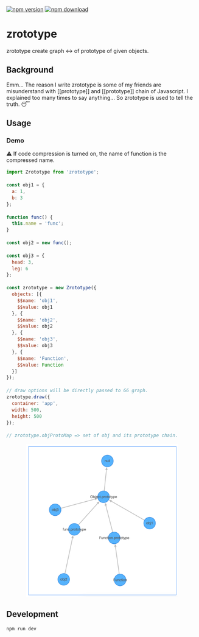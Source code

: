 [![npm version](https://img.shields.io/npm/v/zrototype.svg)](https://www.npmjs.com/package/zrototype)
[![npm download](https://img.shields.io/npm/dt/zrototype.svg)](https://www.npmjs.com/package/zrototype)

# zrototype
zrototype create graph ↔️ of prototype of given objects.

## Background

Emm... The reason I write zrototype is some of my friends are misunderstand with [[prototype]] and [[prototype]] chain of Javascript. I explained too many times to say anything... So zrototype is used to tell the truth. 😴

## Usage

### Demo

⚠️ If code compression is turned on, the name of function is the compressed name.

```javascript
import Zrototype from 'zrototype';

const obj1 = {
  a: 1,
  b: 3
};

function func() {
  this.name = 'func';
}

const obj2 = new func();

const obj3 = {
  head: 3,
  leg: 6
};

const zrototype = new Zrototype({
  objects: [{
    $$name: 'obj1',
    $$value: obj1
  }, {
    $$name: 'obj2',
    $$value: obj2
  }, {
    $$name: 'obj3',
    $$value: obj3
  }, {
    $$name: 'Function',
    $$value: Function
  }]
});

// draw options will be directly passed to G6 graph.
zrototype.draw({
  container: 'app',
  width: 500,
  height: 500
});

// zrototype.objProtoMap => set of obj and its prototype chain.

```

<p align="center">
  <img width="400px" src="./demo.png" />
</p>

## Development

```
npm run dev
```